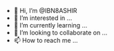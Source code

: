 - 👋 Hi, I’m @IBN8ASHIR
- 👀 I’m interested in ...
- 🌱 I’m currently learning ...
- 💞️ I’m looking to collaborate on ...
- 📫 How to reach me ...

<!---
IBN8ASHIR/IBN8ASHIR is a ✨ special ✨ repository because its `README.md` (this file) appears on your GitHub profile.
You can click the Preview link to take a look at your changes.
--->
